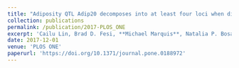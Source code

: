 ```yaml
---
title: "Adiposity QTL Adip20 decomposes into at least four loci when dissected using congenic strains"
collection: publications
permalink: /publication/2017-PLOS_ONE
excerpt: 'Cailu Lin, Brad D. Fesi, **Michael Marquis**, Natalia P. Bosak, Anna Lysenko, Mohammed Amin Koshnevisan, Fujiko F. Duke, Maria L. Theodorides, Theodore M. Nelson, Amanda H. McDaniel, Mauricio Avigdor, Charles J. Arayata, Lauren Shaw, Alexander A. Bachmanov, Danielle R. Reed. _PLOS ONE_ 12(12) (2017): e0141494'
date: 2017-12-01
venue: 'PLOS ONE'
paperurl: 'https://doi.org/10.1371/journal.pone.0188972'
---
```

